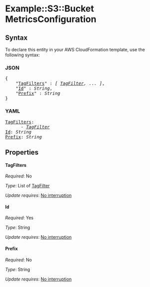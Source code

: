 # Example::S3::Bucket MetricsConfiguration

## Syntax

To declare this entity in your AWS CloudFormation template, use the following syntax:

### JSON

<pre>
{
    "<a href="#tagfilters" title="TagFilters">TagFilters</a>" : <i>[ <a href="tagfilter.md">TagFilter</a>, ... ]</i>,
    "<a href="#id" title="Id">Id</a>" : <i>String</i>,
    "<a href="#prefix" title="Prefix">Prefix</a>" : <i>String</i>
}
</pre>

### YAML

<pre>
<a href="#tagfilters" title="TagFilters">TagFilters</a>: <i>
      - <a href="tagfilter.md">TagFilter</a></i>
<a href="#id" title="Id">Id</a>: <i>String</i>
<a href="#prefix" title="Prefix">Prefix</a>: <i>String</i>
</pre>

## Properties

#### TagFilters

_Required_: No

_Type_: List of <a href="tagfilter.md">TagFilter</a>

_Update requires_: [No interruption](https://docs.aws.amazon.com/AWSCloudFormation/latest/UserGuide/using-cfn-updating-stacks-update-behaviors.html#update-no-interrupt)

#### Id

_Required_: Yes

_Type_: String

_Update requires_: [No interruption](https://docs.aws.amazon.com/AWSCloudFormation/latest/UserGuide/using-cfn-updating-stacks-update-behaviors.html#update-no-interrupt)

#### Prefix

_Required_: No

_Type_: String

_Update requires_: [No interruption](https://docs.aws.amazon.com/AWSCloudFormation/latest/UserGuide/using-cfn-updating-stacks-update-behaviors.html#update-no-interrupt)

